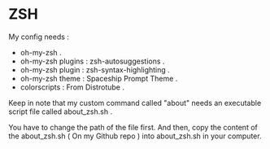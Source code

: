 # ZSH

My config needs :
- oh-my-zsh .
- oh-my-zsh plugins : zsh-autosuggestions .
- oh-my-zsh plugin : zsh-syntax-highlighting .
- oh-my-zsh theme : Spaceship Prompt Theme .
- colorscripts : From Distrotube .

Keep in note that my custom command called "about" needs
an executable script file called about_zsh.sh .

You have to change the path of the file first.
And then, copy the content of the about_zsh.sh ( On my Github repo ) 
into about_zsh.sh in your computer. 